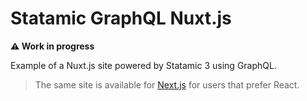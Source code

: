 # Statamic GraphQL Nuxt.js

**⚠️ Work in progress**

Example of a Nuxt.js site powered by Statamic 3 using GraphQL.

> The same site is available for [Next.js](https://github.com/jasonvarga/statamic-graphql-next) for users that prefer React.
